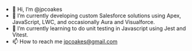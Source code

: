 - 👋 Hi, I’m @jpcoakes
- 👀 I’m currently developing custom Salesforce solutions using Apex, JavaScript, LWC, and occasionally Aura and Visualforce.
- 🌱 I’m currently learning to do unit testing in Javascript using Jest and Vitest.
- 📫 How to reach me jpcoakes@gmail.com

<!---
jpcoakes/jpcoakes is a ✨ special ✨ repository because its `README.md` (this file) appears on your GitHub profile.
You can click the Preview link to take a look at your changes.
--->
